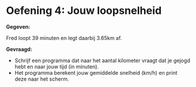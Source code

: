 # Oefening 4: Jouw loopsnelheid

**Gegeven:** 

Fred loopt 39 minuten en legt daarbij 3.65km af. 

**Gevraagd:**
* Schrijf een programma dat naar het aantal kilometer vraagt dat je gejogd hebt en naar jouw tijd (in minuten). 
* Het programma berekent jouw gemiddelde snelheid (km/h) en print deze naar het scherm.
